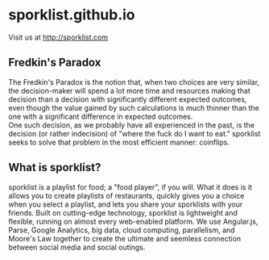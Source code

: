 # sporklist.github.io

Visit us at http://sporklist.com

## Fredkin's Paradox

The Fredkin's Paradox is the notion that, when two choices are very similar, the decision-maker will spend a lot more time and resources making that decision than a decision with significantly different expected outcomes, even though the value gained by such calculations is much thinner than the one with a significant difference in expected outcomes.  
One such decision, as we probably have all experienced in the past, is the decision (or rather indecision) of "where the fuck do I want to eat." sporklist seeks to solve that problem in the most efficient manner: coinflips.

## What is sporklist?
sporklist is a playlist for food; a "food player", if you will. What it does is it allows you to create playlists of restaurants, quickly gives you a choice when you select a playlist, and lets you share your sporklists with your friends. Built on cutting-edge technology, sporklist is lightweight and flexible, running on almost every web-enabled platform. We use Angular.js, Parse, Google Analytics, big data, cloud computing, parallelism, and Moore's Law together to create the ultimate and seemless connection between social media and social outings. 
